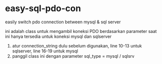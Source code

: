 # easy-sql-pdo-con
easily switch pdo connection between mysql &amp; sql server

ini adalah class untuk mengambil koneksi PDO berdasarkan parameter 
saat ini hanya tersedia untuk koneksi mysql dan sqlserver
1. atur connection_string dulu sebelum digunakan, line 10-13 untuk sqlserver, line 16-19 untuk mysql
2. panggil class ini dengan parameter sql_type = mysql / sqlsrv
